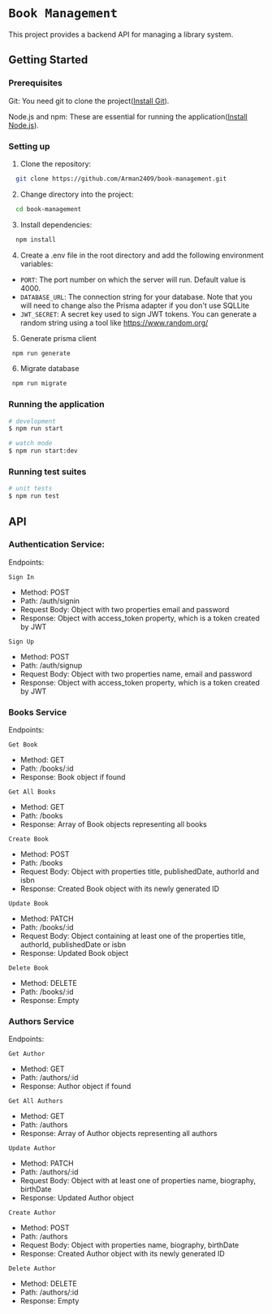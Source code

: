 # `Book Management`

This project provides a backend API for managing a library system. 

## Getting Started

### Prerequisites

Git: You need git to clone the project([Install Git](https://git-scm.com/downloads)).

Node.js and npm: These are essential for running the application([Install Node.js](https://nodejs.org/en)).

### Setting up

1. Clone the repository: 
```bash
  git clone https://github.com/Arman2409/book-management.git
```
2. Change directory into the project: 
```bash 
  cd book-management
```
3. Install dependencies: 
```bash 
  npm install
```
4. Create a .env file in the root directory and add the following environment variables:
- `PORT`: The port number on which the server will run. Default value is 4000.
- `DATABASE_URL`: The connection string for your database. Note that you will need to change also the Prisma adapter if you don't use SQLLite
- `JWT_SECRET`: A secret key used to sign JWT tokens. You can generate a random string using a tool like https://www.random.org/
5. Generate prisma client
```bash
 npm run generate
```
6. Migrate database
```bash
 npm run migrate
```

### Running the application

```bash
# development
$ npm run start

# watch mode
$ npm run start:dev
```

### Running test suites

```bash
# unit tests
$ npm run test
```

## API 


### Authentication Service:
Endpoints:

`Sign In`

- Method: POST
- Path: /auth/signin
- Request Body: Object with two properties email and password
- Response: Object with access_token property, which is a token created by JWT 

`Sign Up`

- Method: POST
- Path: /auth/signup
- Request Body: Object with two properties name, email and password
- Response: Object with access_token property, which is a token created by JWT


### Books Service
Endpoints:

`Get Book`

- Method: GET
- Path: /books/:id
- Response: Book object if found

`Get All Books`

- Method: GET
- Path: /books
- Response: Array of Book objects representing all books

`Create Book`

- Method: POST
- Path: /books
- Request Body: Object with properties title, publishedDate, authorId and isbn
- Response: Created Book object with its newly generated ID

`Update Book`

- Method: PATCH
- Path: /books/:id
- Request Body: Object containing at least one of the properties title, authorId, publishedDate or isbn
- Response: Updated Book object

`Delete Book`

- Method: DELETE
- Path: /books/:id
- Response: Empty


### Authors Service
Endpoints:

`Get Author`

- Method: GET
- Path: /authors/:id
- Response: Author object if found

`Get All Authors`

- Method: GET
- Path: /authors
- Response: Array of Author objects representing all authors

`Update Author`

- Method: PATCH
- Path: /authors/:id
- Request Body: Object with at least one of properties name, biography, birthDate
- Response: Updated Author object

`Create Author`

- Method: POST
- Path: /authors 
- Request Body: Object with properties name, biography, birthDate
- Response: Created Author object with its newly generated ID

`Delete Author`

- Method: DELETE
- Path: /authors/:id
- Response: Empty